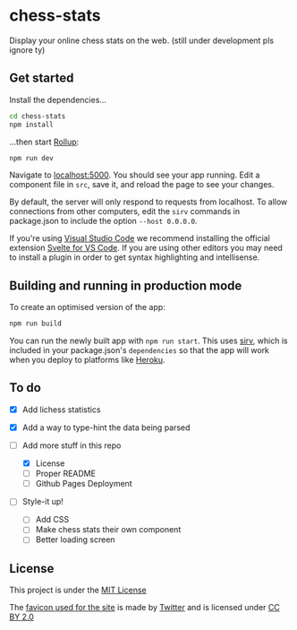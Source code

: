 # chess-stats

Display your online chess stats on the web.
(still under development pls ignore ty)

## Get started

Install the dependencies...

```bash
cd chess-stats
npm install
```

...then start [Rollup](https://rollupjs.org):

```bash
npm run dev
```

Navigate to [localhost:5000](http://localhost:5000). You should see your app running. Edit a component file in `src`, save it, and reload the page to see your changes.

By default, the server will only respond to requests from localhost. To allow connections from other computers, edit the `sirv` commands in package.json to include the option `--host 0.0.0.0`.

If you're using [Visual Studio Code](https://code.visualstudio.com/) we recommend installing the official extension [Svelte for VS Code](https://marketplace.visualstudio.com/items?itemName=svelte.svelte-vscode). If you are using other editors you may need to install a plugin in order to get syntax highlighting and intellisense.

## Building and running in production mode

To create an optimised version of the app:

```bash
npm run build
```

You can run the newly built app with `npm run start`. This uses [sirv](https://github.com/lukeed/sirv), which is included in your package.json's `dependencies` so that the app will work when you deploy to platforms like [Heroku](https://heroku.com).

## To do

- [x] Add lichess statistics

- [x] Add a way to type-hint the data being parsed

- [ ] Add more stuff in this repo

  - [x] License
  - [ ] Proper README
  - [ ] Github Pages Deployment

- [ ] Style-it up!

  - [ ] Add CSS
  - [ ] Make chess stats their own component
  - [ ] Better loading screen

## License

This project is under the [MIT License](/LICENSE)

The [favicon used for the site](https://github.com/twitter/twemoji/blob/master/assets/72x72/265f.png) is made by [Twitter](https://github.com/twitter) and is licensed under [CC BY 2.0](https://creativecommons.org/licenses/by/2.0/)

